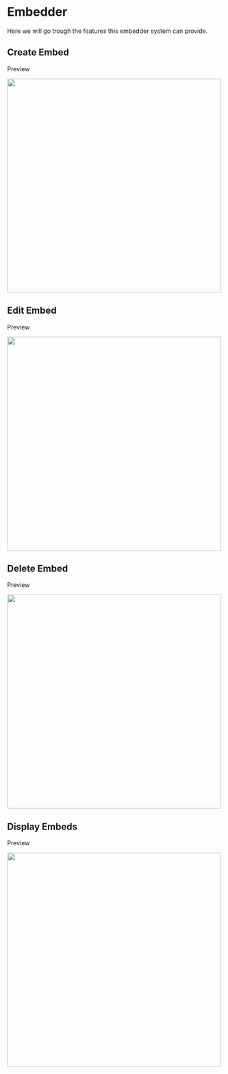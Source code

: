 # Embedder

Here we will go trough the features this embedder system can provide.

## Create Embed

Preview

<img src="https://i.imgur.com/c6An2gI.gif" height="500"/>

## Edit Embed

Preview

<img src="https://i.imgur.com/J62BHwr.gif" height="500"/>

## Delete Embed

Preview

<img src="https://i.imgur.com/ohRb3I8.gif" height="500"/>

## Display Embeds

Preview

<img src="https://i.imgur.com/inFw4Bh.gif" height="500"/>
